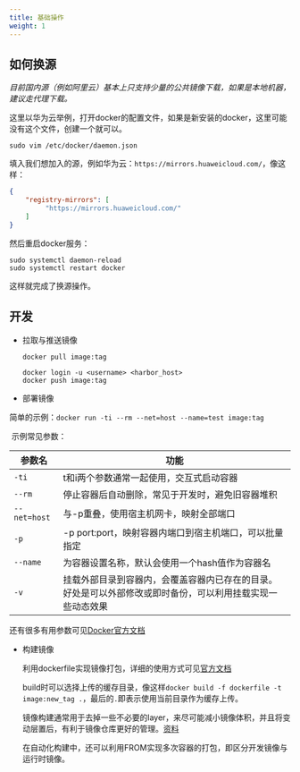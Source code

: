```yaml
---
title: 基础操作
weight: 1
---
```


## 如何换源

*目前国内源（例如阿里云）基本上只支持少量的公共镜像下载，如果是本地机器，建议走代理下载。*

这里以华为云举例，打开docker的配置文件，如果是新安装的docker，这里可能没有这个文件，创建一个就可以。

~~~shell
sudo vim /etc/docker/daemon.json
~~~

填入我们想加入的源，例如华为云：`https://mirrors.huaweicloud.com/`，像这样：

~~~json
{
    "registry-mirrors": [ 
         "https://mirrors.huaweicloud.com/"
    ]
}
~~~

然后重启docker服务：

~~~shell
sudo systemctl daemon-reload
sudo systemctl restart docker
~~~

这样就完成了换源操作。

## 开发

* 拉取与推送镜像

  ~~~
  docker pull image:tag
  
  docker login -u <username> <harbor_host>
  docker push image:tag
  ~~~

* 部署镜像

​	简单的示例：`docker run -ti --rm --net=host --name=test image:tag`

​	示例常见参数：

| 参数名       | 功能                                                         |
| ------------ | ------------------------------------------------------------ |
| `-ti`        | t和i两个参数通常一起使用，交互式启动容器                     |
| `--rm`       | 停止容器后自动删除，常见于开发时，避免旧容器堆积             |
| `--net=host` | 与-p重叠，使用宿主机网卡，映射全部端口                       |
| `-p`         | -p port:port，映射容器内端口到宿主机端口，可以批量指定       |
| `--name`     | 为容器设置名称，默认会使用一个hash值作为容器名               |
| `-v`         | 挂载外部目录到容器内，会覆盖容器内已存在的目录。好处是可以外部修改或即时备份，可以利用挂载实现一些动态效果 |

还有很多有用参数可见[Docker官方文档](https://docs.docker.com/engine/reference/commandline/run/)

* 构建镜像

  利用dockerfile实现镜像打包，详细的使用方式可见[官方文档](https://docs.docker.com/engine/reference/builder/)

  build时可以选择上传的缓存目录，像这样`docker build -f dockerfile -t image:new_tag .`，最后的`.`即表示使用当前目录作为缓存上传。

  镜像构建通常用于去掉一些不必要的layer，来尽可能减小镜像体积，并且将变动层置后，有利于镜像仓库更好的管理。[资料](https://docs.docker.com/build/guide/layers/)

  在自动化构建中，还可以利用FROM实现多次容器的打包，即区分开发镜像与运行时镜像。


